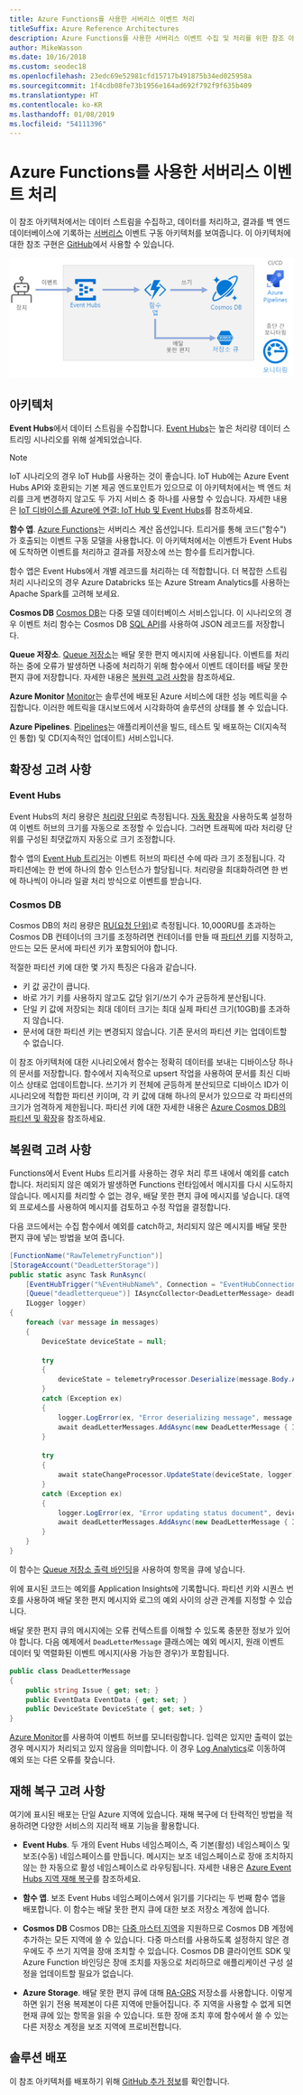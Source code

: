 ```yaml
---
title: Azure Functions를 사용한 서버리스 이벤트 처리
titleSuffix: Azure Reference Architectures
description: Azure Functions를 사용한 서버리스 이벤트 수집 및 처리를 위한 참조 아키텍처
author: MikeWasson
ms.date: 10/16/2018
ms.custom: seodec18
ms.openlocfilehash: 23edc69e52981cfd15717b491875b34ed025958a
ms.sourcegitcommit: 1f4cdb08fe73b1956e164ad692f792f9f635b409
ms.translationtype: HT
ms.contentlocale: ko-KR
ms.lasthandoff: 01/08/2019
ms.locfileid: "54111396"
---
```

# <a name="serverless-event-processing-using-azure-functions"></a>Azure Functions를 사용한 서버리스 이벤트 처리

이 참조 아키텍처에서는 데이터 스트림을 수집하고, 데이터를 처리하고, 결과를 백 엔드 데이터베이스에 기록하는 [서버리스](https://azure.microsoft.com/solutions/serverless/) 이벤트 구동 아키텍처를 보여줍니다. 이 아키텍처에 대한 참조 구현은 [GitHub][github]에서 사용할 수 있습니다.

![Azure Functions를 사용하여 서버리스 이벤트를 처리하기 위한 참조 아키텍처](./_images/serverless-event-processing.png)

## <a name="architecture"></a>아키텍처

**Event Hubs**에서 데이터 스트림을 수집합니다. [Event Hubs][eh]는 높은 처리량 데이터 스트리밍 시나리오를 위해 설계되었습니다.

> [!NOTE]
> IoT 시나리오의 경우 IoT Hub를 사용하는 것이 좋습니다. IoT Hub에는 Azure Event Hubs API와 호환되는 기본 제공 엔드포인트가 있으므로 이 아키텍처에서는 백 엔드 처리를 크게 변경하지 않고도 두 가지 서비스 중 하나를 사용할 수 있습니다. 자세한 내용은 [IoT 디바이스를 Azure에 연결: IoT Hub 및 Event Hubs][iot]를 참조하세요.

**함수 앱**. [Azure Functions][functions]는 서버리스 계산 옵션입니다. 트리거를 통해 코드("함수")가 호출되는 이벤트 구동 모델을 사용합니다. 이 아키텍처에서는 이벤트가 Event Hubs에 도착하면 이벤트를 처리하고 결과를 저장소에 쓰는 함수를 트리거합니다.

함수 앱은 Event Hubs에서 개별 레코드를 처리하는 데 적합합니다. 더 복잡한 스트림 처리 시나리오의 경우 Azure Databricks 또는 Azure Stream Analytics를 사용하는 Apache Spark를 고려해 보세요.

**Cosmos DB** [Cosmos DB][cosmosdb]는 다중 모델 데이터베이스 서비스입니다. 이 시나리오의 경우 이벤트 처리 함수는 Cosmos DB [SQL API][cosmosdb-sql]를 사용하여 JSON 레코드를 저장합니다.

**Queue 저장소**. [Queue 저장소][queue]는 배달 못한 편지 메시지에 사용됩니다. 이벤트를 처리하는 중에 오류가 발생하면 나중에 처리하기 위해 함수에서 이벤트 데이터를 배달 못한 편지 큐에 저장합니다. 자세한 내용은 [복원력 고려 사항](#resiliency-considerations)을 참조하세요.

**Azure Monitor** [Monitor][monitor]는 솔루션에 배포된 Azure 서비스에 대한 성능 메트릭을 수집합니다. 이러한 메트릭을 대시보드에서 시각화하여 솔루션의 상태를 볼 수 있습니다.

**Azure Pipelines**. [Pipelines][pipelines]는 애플리케이션을 빌드, 테스트 및 배포하는 CI(지속적인 통합) 및 CD(지속적인 업데이트) 서비스입니다.

## <a name="scalability-considerations"></a>확장성 고려 사항

### <a name="event-hubs"></a>Event Hubs

Event Hubs의 처리 용량은 [처리량 단위][eh-throughput]로 측정됩니다. [자동 확장][eh-autoscale]을 사용하도록 설정하여 이벤트 허브의 크기를 자동으로 조정할 수 있습니다. 그러면 트래픽에 따라 처리량 단위를 구성된 최댓값까지 자동으로 크기 조정합니다.

함수 앱의 [Event Hub 트리거][eh-trigger]는 이벤트 허브의 파티션 수에 따라 크기 조정됩니다. 각 파티션에는 한 번에 하나의 함수 인스턴스가 할당됩니다. 처리량을 최대화하려면 한 번에 하나씩이 아니라 일괄 처리 방식으로 이벤트를 받습니다.

### <a name="cosmos-db"></a>Cosmos DB

Cosmos DB의 처리 용량은 [RU(요청 단위)][ru]로 측정됩니다. 10,000RU를 초과하는 Cosmos DB 컨테이너의 크기를 조정하려면 컨테이너를 만들 때 [파티션 키][partition-key]를 지정하고, 만드는 모든 문서에 파티션 키가 포함되어야 합니다.

적절한 파티션 키에 대한 몇 가지 특징은 다음과 같습니다.

- 키 값 공간이 큽니다.
- 바로 가기 키를 사용하지 않고도 값당 읽기/쓰기 수가 균등하게 분산됩니다.
- 단일 키 값에 저장되는 최대 데이터 크기는 최대 실제 파티션 크기(10GB)를 초과하지 않습니다.
- 문서에 대한 파티션 키는 변경되지 않습니다. 기존 문서의 파티션 키는 업데이트할 수 없습니다.

이 참조 아키텍처에 대한 시나리오에서 함수는 정확히 데이터를 보내는 디바이스당 하나의 문서를 저장합니다. 함수에서 지속적으로 upsert 작업을 사용하여 문서를 최신 디바이스 상태로 업데이트합니다. 쓰기가 키 전체에 균등하게 분산되므로 디바이스 ID가 이 시나리오에 적합한 파티션 키이며, 각 키 값에 대해 하나의 문서가 있으므로 각 파티션의 크기가 엄격하게 제한됩니다. 파티션 키에 대한 자세한 내용은 [Azure Cosmos DB의 파티션 및 확장][cosmosdb-scale]을 참조하세요.

## <a name="resiliency-considerations"></a>복원력 고려 사항

Functions에서 Event Hubs 트리거를 사용하는 경우 처리 루프 내에서 예외를 catch합니다. 처리되지 않은 예외가 발생하면 Functions 런타임에서 메시지를 다시 시도하지 않습니다. 메시지를 처리할 수 없는 경우, 배달 못한 편지 큐에 메시지를 넣습니다. 대역 외 프로세스를 사용하여 메시지를 검토하고 수정 작업을 결정합니다.

다음 코드에서는 수집 함수에서 예외를 catch하고, 처리되지 않은 메시지를 배달 못한 편지 큐에 넣는 방법을 보여 줍니다.

```csharp
[FunctionName("RawTelemetryFunction")]
[StorageAccount("DeadLetterStorage")]
public static async Task RunAsync(
    [EventHubTrigger("%EventHubName%", Connection = "EventHubConnection", ConsumerGroup ="%EventHubConsumerGroup%")]EventData[] messages,
    [Queue("deadletterqueue")] IAsyncCollector<DeadLetterMessage> deadLetterMessages,
    ILogger logger)
{
    foreach (var message in messages)
    {
        DeviceState deviceState = null;

        try
        {
            deviceState = telemetryProcessor.Deserialize(message.Body.Array, logger);
        }
        catch (Exception ex)
        {
            logger.LogError(ex, "Error deserializing message", message.SystemProperties.PartitionKey, message.SystemProperties.SequenceNumber);
            await deadLetterMessages.AddAsync(new DeadLetterMessage { Issue = ex.Message, EventData = message });
        }

        try
        {
            await stateChangeProcessor.UpdateState(deviceState, logger);
        }
        catch (Exception ex)
        {
            logger.LogError(ex, "Error updating status document", deviceState);
            await deadLetterMessages.AddAsync(new DeadLetterMessage { Issue = ex.Message, EventData = message, DeviceState = deviceState });
        }
    }
}
```

이 함수는 [Queue 저장소 출력 바인딩][queue-binding]을 사용하여 항목을 큐에 넣습니다.

위에 표시된 코드는 예외를 Application Insights에 기록합니다. 파티션 키와 시퀀스 번호를 사용하여 배달 못한 편지 메시지와 로그의 예외 사이의 상관 관계를 지정할 수 있습니다.

배달 못한 편지 큐의 메시지에는 오류 컨텍스트를 이해할 수 있도록 충분한 정보가 있어야 합니다. 다음 예제에서 `DeadLetterMessage` 클래스에는 예외 메시지, 원래 이벤트 데이터 및 역렬화된 이벤트 메시지(사용 가능한 경우)가 포함됩니다.

```csharp
public class DeadLetterMessage
{
    public string Issue { get; set; }
    public EventData EventData { get; set; }
    public DeviceState DeviceState { get; set; }
}
```

[Azure Monitor][monitor]를 사용하여 이벤트 허브를 모니터링합니다. 입력은 있지만 출력이 없는 경우 메시지가 처리되고 있지 않음을 의미합니다. 이 경우 [Log Analytics][log-analytics]로 이동하여 예외 또는 다른 오류를 찾습니다.

## <a name="disaster-recovery-considerations"></a>재해 복구 고려 사항

여기에 표시된 배포는 단일 Azure 지역에 있습니다. 재해 복구에 더 탄력적인 방법을 적용하려면 다양한 서비스의 지리적 배포 기능을 활용합니다.

- **Event Hubs**. 두 개의 Event Hubs 네임스페이스, 즉 기본(활성) 네임스페이스 및 보조(수동) 네임스페이스를 만듭니다. 메시지는 보조 네임스페이스로 장애 조치하지 않는 한 자동으로 활성 네임스페이스로 라우팅됩니다. 자세한 내용은 [Azure Event Hubs 지역 재해 복구][eh-dr]를 참조하세요.

- **함수 앱**. 보조 Event Hubs 네임스페이스에서 읽기를 기다리는 두 번째 함수 앱을 배포합니다. 이 함수는 배달 못한 편지 큐에 대한 보조 저장소 계정에 씁니다.

- **Cosmos DB** Cosmos DB는 [다중 마스터 지역][cosmosdb-geo]을 지원하므로 Cosmos DB 계정에 추가하는 모든 지역에 쓸 수 있습니다. 다중 마스터를 사용하도록 설정하지 않은 경우에도 주 쓰기 지역을 장애 조치할 수 있습니다. Cosmos DB 클라이언트 SDK 및 Azure Function 바인딩은 장애 조치를 자동으로 처리하므로 애플리케이션 구성 설정을 업데이트할 필요가 없습니다.

- **Azure Storage**. 배달 못한 편지 큐에 대해 [RA-GRS][ra-grs] 저장소를 사용합니다. 이렇게 하면 읽기 전용 복제본이 다른 지역에 만들어집니다. 주 지역을 사용할 수 없게 되면 현재 큐에 있는 항목을 읽을 수 있습니다. 또한 장애 조치 후에 함수에서 쓸 수 있는 다른 저장소 계정을 보조 지역에 프로비전합니다.

## <a name="deploy-the-solution"></a>솔루션 배포

이 참조 아키텍처를 배포하기 위해 [GitHub 추가 정보][readme]를 확인합니다.

<!-- links -->

[cosmosdb]: /azure/cosmos-db/introduction
[cosmosdb-geo]: /azure/cosmos-db/distribute-data-globally
[cosmosdb-scale]: /azure/cosmos-db/partition-data
[cosmosdb-sql]: /azure/cosmos-db/sql-api-introduction
[eh]: /azure/event-hubs/
[eh-autoscale]: /azure/event-hubs/event-hubs-auto-inflate
[eh-dr]: /azure/event-hubs/event-hubs-geo-dr
[eh-throughput]: /azure/event-hubs/event-hubs-features#throughput-units
[eh-trigger]: /azure/azure-functions/functions-bindings-event-hubs
[functions]: /azure/azure-functions/functions-overview
[iot]: /azure/iot-hub/iot-hub-compare-event-hubs
[log-analytics]: /azure/log-analytics/log-analytics-queries
[monitor]: /azure/azure-monitor/overview
[partition-key]: /azure/cosmos-db/partition-data
[pipelines]: /azure/devops/pipelines/index
[queue]: /azure/storage/queues/storage-queues-introduction
[queue-binding]: /azure/azure-functions/functions-bindings-storage-queue#output
[ra-grs]: /azure/storage/common/storage-redundancy-grs
[ru]: /azure/cosmos-db/request-units

[github]: https://github.com/mspnp/serverless-reference-implementation
[readme]: https://github.com/mspnp/serverless-reference-implementation/blob/master/README.md
